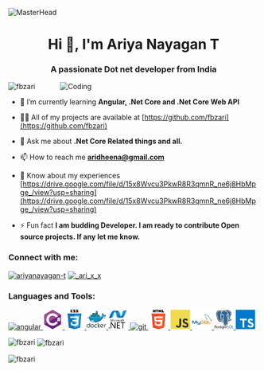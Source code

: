 ![MasterHead](https://i.pinimg.com/originals/2c/88/fb/2c88fb4b14f508c2f6a95386d54ed99b.jpg)
<h1 align="center">Hi 👋, I'm Ariya Nayagan T</h1>
<h3 align="center">A passionate Dot net developer from India</h3>
<img align="right" alt="Coding" width="400" src="https://i.giphy.com/media/v1.Y2lkPTc5MGI3NjExZWhnazN3MHh4OWh4OW96YW82a3pmaXV0b3IzeTl0aXFtams2MnFzNSZlcD12MV9pbnRlcm5hbF9naWZfYnlfaWQmY3Q9Zw/Ws6T5PN7wHv3cY8xy8/giphy.gif">

<p align="left"> <img src="https://komarev.com/ghpvc/?username=fbzari&label=Profile%20views&color=0e75b6&style=flat" alt="fbzari" /> </p>

- 🌱 I’m currently learning **Angular, .Net Core and .Net Core Web API**

- 👨‍💻 All of my projects are available at [https://github.com/fbzari](https://github.com/fbzari)

- 💬 Ask me about **.Net Core Related things and all.**

- 📫 How to reach me **aridheena@gmail.com**

- 📄 Know about my experiences [https://drive.google.com/file/d/15x8Wvcu3PkwR8R3qmnR_ne6j8HbMpge_/view?usp=sharing](https://drive.google.com/file/d/15x8Wvcu3PkwR8R3qmnR_ne6j8HbMpge_/view?usp=sharing)

- ⚡ Fun fact **I am budding Developer. I am ready to contribute Open source projects. If any let me know.**

<h3 align="left">Connect with me:</h3>
<p align="left">
<a href="https://linkedin.com/in/ariyanayagan-t" target="blank"><img align="center" src="https://raw.githubusercontent.com/rahuldkjain/github-profile-readme-generator/master/src/images/icons/Social/linked-in-alt.svg" alt="ariyanayagan-t" height="30" width="40" /></a>
<a href="https://instagram.com/_ari_x_x" target="blank"><img align="center" src="https://raw.githubusercontent.com/rahuldkjain/github-profile-readme-generator/master/src/images/icons/Social/instagram.svg" alt="_ari_x_x" height="30" width="40" /></a>
</p>

<h3 align="left">Languages and Tools:</h3>
<p align="left"> <a href="https://angular.io" target="_blank" rel="noreferrer"> <img src="https://angular.io/assets/images/logos/angular/angular.svg" alt="angular" width="40" height="40"/> </a> <a href="https://www.w3schools.com/cs/" target="_blank" rel="noreferrer"> <img src="https://raw.githubusercontent.com/devicons/devicon/master/icons/csharp/csharp-original.svg" alt="csharp" width="40" height="40"/> </a> <a href="https://www.w3schools.com/css/" target="_blank" rel="noreferrer"> <img src="https://raw.githubusercontent.com/devicons/devicon/master/icons/css3/css3-original-wordmark.svg" alt="css3" width="40" height="40"/> </a> <a href="https://www.docker.com/" target="_blank" rel="noreferrer"> <img src="https://raw.githubusercontent.com/devicons/devicon/master/icons/docker/docker-original-wordmark.svg" alt="docker" width="40" height="40"/> </a> <a href="https://dotnet.microsoft.com/" target="_blank" rel="noreferrer"> <img src="https://raw.githubusercontent.com/devicons/devicon/master/icons/dot-net/dot-net-original-wordmark.svg" alt="dotnet" width="40" height="40"/> </a> <a href="https://git-scm.com/" target="_blank" rel="noreferrer"> <img src="https://www.vectorlogo.zone/logos/git-scm/git-scm-icon.svg" alt="git" width="40" height="40"/> </a> <a href="https://www.w3.org/html/" target="_blank" rel="noreferrer"> <img src="https://raw.githubusercontent.com/devicons/devicon/master/icons/html5/html5-original-wordmark.svg" alt="html5" width="40" height="40"/> </a> <a href="https://developer.mozilla.org/en-US/docs/Web/JavaScript" target="_blank" rel="noreferrer"> <img src="https://raw.githubusercontent.com/devicons/devicon/master/icons/javascript/javascript-original.svg" alt="javascript" width="40" height="40"/> </a> <a href="https://www.mysql.com/" target="_blank" rel="noreferrer"> <img src="https://raw.githubusercontent.com/devicons/devicon/master/icons/mysql/mysql-original-wordmark.svg" alt="mysql" width="40" height="40"/> </a> <a href="https://www.postgresql.org" target="_blank" rel="noreferrer"> <img src="https://raw.githubusercontent.com/devicons/devicon/master/icons/postgresql/postgresql-original-wordmark.svg" alt="postgresql" width="40" height="40"/> </a> <a href="https://www.typescriptlang.org/" target="_blank" rel="noreferrer"> <img src="https://raw.githubusercontent.com/devicons/devicon/master/icons/typescript/typescript-original.svg" alt="typescript" width="40" height="40"/> </a> </p>

<p><img align="left" src="https://github-readme-stats.vercel.app/api/top-langs?username=fbzari&show_icons=true&locale=en&layout=compact" alt="fbzari" /></p>

<p>&nbsp;<img align="center" src="https://github-readme-stats.vercel.app/api?username=fbzari&show_icons=true&locale=en" alt="fbzari" /></p>

<p><img align="center" src="https://github-readme-streak-stats.herokuapp.com/?user=fbzari&" alt="fbzari" /></p>
